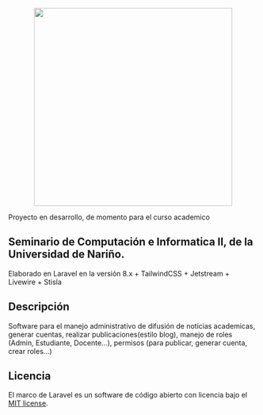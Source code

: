 <p align="center"><a href="https://laravel.com" target="_blank"><img src="https://raw.githubusercontent.com/laravel/art/master/logo-lockup/5%20SVG/2%20CMYK/1%20Full%20Color/laravel-logolockup-cmyk-red.svg" width="400"></a></p>

Proyecto en desarrollo, de momento para el curso academico 
## Seminario de Computación e Informatica II, de la Universidad de Nariño.
Elaborado en Laravel en la versión 8.x + TailwindCSS + Jetstream + Livewire + Stisla

## Descripción

Software para el manejo administrativo de difusión de noticias academicas, generar cuentas, realizar publicaciones(estilo blog), manejo de roles (Admin, Estudiante, Docente...), permisos (para publicar, generar cuenta, crear roles...)

## Licencia


El marco de Laravel es un software de código abierto con licencia bajo el [MIT license](https://opensource.org/licenses/MIT).
